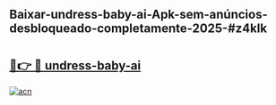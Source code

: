 ## Baixar-undress-baby-ai-Apk-sem-anúncios-desbloqueado-completamente-2025-#z4klk

# <h2><a href="https://ainizakaria.my?title=undress-baby-ai&ref=22M">🔗👉 🔴 undress-baby-ai</a></h2>

[![acn](https://github.com/user-attachments/assets/0f9c940e-d8b0-45ae-aac7-cd30a18b3e1c)](https://ainizakaria.my?title=undress-baby-ai&ref=22M)

